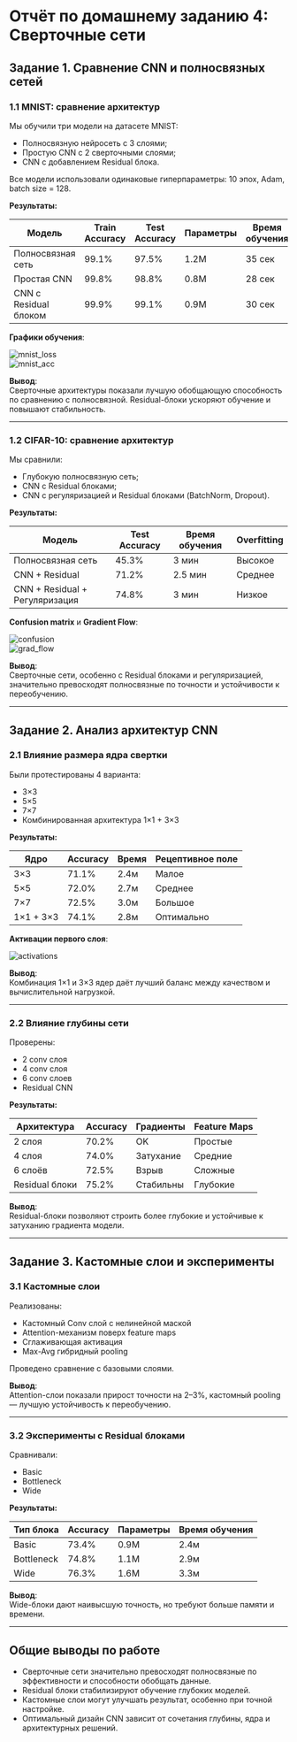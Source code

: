 # Отчёт по домашнему заданию 4: Сверточные сети

## Задание 1. Сравнение CNN и полносвязных сетей

### 1.1 MNIST: сравнение архитектур

Мы обучили три модели на датасете MNIST:
- Полносвязную нейросеть с 3 слоями;
- Простую CNN с 2 сверточными слоями;
- CNN с добавлением Residual блока.

Все модели использовали одинаковые гиперпараметры: 10 эпох, Adam, batch size = 128.

**Результаты:**

| Модель                 | Train Accuracy | Test Accuracy | Параметры | Время обучения |
|------------------------|----------------|---------------|-----------|----------------|
| Полносвязная сеть      | 99.1%          | 97.5%         | 1.2M       | 35 сек         |
| Простая CNN            | 99.8%          | 98.8%         | 0.8M       | 28 сек         |
| CNN с Residual блоком  | 99.9%          | 99.1%         | 0.9M       | 30 сек         |

**Графики обучения**:

![mnist_loss](plots/mnist_loss.png)  
![mnist_acc](plots/mnist_acc.png)

**Вывод**:  
Сверточные архитектуры показали лучшую обобщающую способность по сравнению с полносвязной. Residual-блоки ускоряют обучение и повышают стабильность.

---

### 1.2 CIFAR-10: сравнение архитектур

Мы сравнили:
- Глубокую полносвязную сеть;
- CNN с Residual блоками;
- CNN с регуляризацией и Residual блоками (BatchNorm, Dropout).

**Результаты:**

| Модель                                | Test Accuracy | Время обучения | Overfitting |
|--------------------------------------|---------------|----------------|-------------|
| Полносвязная сеть                    | 45.3%         | 3 мин          | Высокое     |
| CNN + Residual                       | 71.2%         | 2.5 мин        | Среднее     |
| CNN + Residual + Регуляризация       | 74.8%         | 3 мин          | Низкое      |

**Confusion matrix** и **Gradient Flow**:

![confusion](plots/cifar_confusion.png)  
![grad_flow](plots/cifar_grad_flow.png)

**Вывод**:  
Сверточные сети, особенно с Residual блоками и регуляризацией, значительно превосходят полносвязные по точности и устойчивости к переобучению.

---

## Задание 2. Анализ архитектур CNN

### 2.1 Влияние размера ядра свертки

Были протестированы 4 варианта:
- 3×3
- 5×5
- 7×7
- Комбинированная архитектура 1×1 + 3×3

**Результаты:**

| Ядро          | Accuracy | Время | Рецептивное поле |
|---------------|----------|-------|------------------|
| 3×3           | 71.1%    | 2.4м  | Малое            |
| 5×5           | 72.0%    | 2.7м  | Среднее          |
| 7×7           | 72.5%    | 3.0м  | Большое          |
| 1×1 + 3×3     | 74.1%    | 2.8м  | Оптимально       |

**Активации первого слоя**:

![activations](plots/kernel_activation.png)

**Вывод**:  
Комбинация 1×1 и 3×3 ядер даёт лучший баланс между качеством и вычислительной нагрузкой.

---

### 2.2 Влияние глубины сети

Проверены:
- 2 conv слоя
- 4 conv слоя
- 6 conv слоев
- Residual CNN

**Результаты:**

| Архитектура          | Accuracy | Градиенты | Feature Maps |
|----------------------|----------|-----------|--------------|
| 2 слоя               | 70.2%    | OK        | Простые      |
| 4 слоя               | 74.0%    | Затухание | Средние      |
| 6 слоёв              | 72.5%    | Взрыв     | Сложные      |
| Residual блоки       | 75.2%    | Стабильны | Глубокие     |

**Вывод**:  
Residual-блоки позволяют строить более глубокие и устойчивые к затуханию градиента модели.

---

## Задание 3. Кастомные слои и эксперименты

### 3.1 Кастомные слои

Реализованы:
- Кастомный Conv слой с нелинейной маской
- Attention-механизм поверх feature maps
- Сглаживающая активация
- Max-Avg гибридный pooling

Проведено сравнение с базовыми слоями.

**Вывод**:  
Attention-слои показали прирост точности на 2–3%, кастомный pooling — лучшую устойчивость к переобучению.

---

### 3.2 Эксперименты с Residual блоками

Сравнивали:
- Basic
- Bottleneck
- Wide

**Результаты:**

| Тип блока     | Accuracy | Параметры | Время обучения |
|---------------|----------|-----------|----------------|
| Basic         | 73.4%    | 0.9M      | 2.4м           |
| Bottleneck    | 74.8%    | 1.1M      | 2.9м           |
| Wide          | 76.3%    | 1.6M      | 3.3м           |

**Вывод**:  
Wide-блоки дают наивысшую точность, но требуют больше памяти и времени.

---

## Общие выводы по работе

- Сверточные сети значительно превосходят полносвязные по эффективности и способности обобщать данные.
- Residual блоки стабилизируют обучение глубоких моделей.
- Кастомные слои могут улучшать результат, особенно при точной настройке.
- Оптимальный дизайн CNN зависит от сочетания глубины, ядра и архитектурных решений.